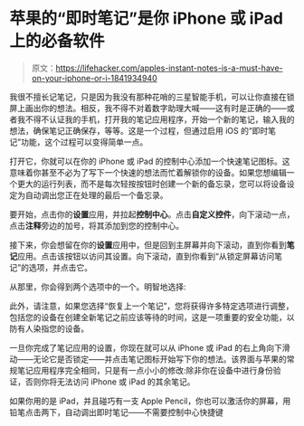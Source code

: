 # 苹果的“即时笔记”是你 iPhone 或 iPad 上的必备软件

> 原文：<https://lifehacker.com/apples-instant-notes-is-a-must-have-on-your-iphone-or-i-1841934940>

我很不擅长记笔记，只是因为我没有那种花哨的三星智能手机，可以让你直接在锁屏上画出你的想法。相反，我不得不对着数字助理大喊——这有时是正确的——或者我不得不认证我的手机，打开我的笔记应用程序，开始一个新的笔记，输入我的想法，确保笔记正确保存，等等。这是一个过程，但通过启用 iOS 的“即时笔记”功能，这个过程可以变得简单一点。



打开它，你就可以在你的 iPhone 或 iPad 的控制中心添加一个快速笔记图标。这意味着你甚至不必为了写下一个快速的想法而忙着解锁你的设备。如果您想编辑一个更大的运行列表，而不是每次轻按按钮时创建一个新的备忘录，您可以将设备设定为自动调出您正在处理的最后一个备忘录。

要开始，点击你的**设置**应用，并拉起**控制中心**。点击**自定义控件**，向下滚动一点，点击**注释**旁边的加号，将其添加到您的控制中心。

接下来，你会想留在你的**设置**应用中，但是回到主屏幕并向下滚动，直到你看到**笔记**应用。点击该按钮以访问其设置。向下滚动，直到你看到“从锁定屏幕访问笔记”的选项，并点击它。

从那里，你会得到两个选项中的一个。明智地选择:

此外，请注意，如果您选择“恢复上一个笔记”，您将获得许多特定选项进行调整，包括您的设备在创建全新笔记之前应该等待的时间，这是一项重要的安全功能，以防有人染指您的设备。

一旦你完成了笔记应用的设置，你现在就可以从 iPhone 或 iPad 的右上角向下滑动——无论它是否锁定——并点击笔记图标开始写下你的想法。该界面与苹果的常规笔记应用程序完全相同，只是有一点小小的修改:除非你在设备中进行身份验证，否则你将无法访问 iPhone 或 iPad 的其余笔记。

如果你用的是 iPad，并且碰巧有一支 Apple Pencil，你也可以激活你的屏幕，用铅笔点击两下，自动调出即时笔记——不需要控制中心快捷键